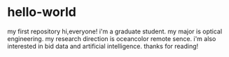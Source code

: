 # hello-world
my first repository
hi,everyone!
i'm a graduate student.
my major is optical engineering.
my research direction is oceancolor remote sence.
i'm also interested in bid data and artificial intelligence.
thanks for reading!
